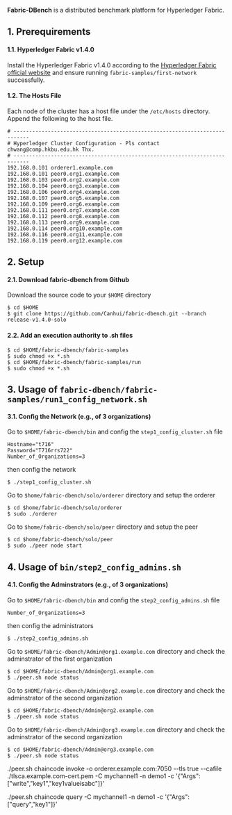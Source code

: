 **Fabric-DBench** is a distributed benchmark platform for Hyperledger Fabric.



## 1. Prerequirements

#### 1.1. Hyperledger Fabric v1.4.0

Install the Hyperledger Fabric v1.4.0 according to the [Hyperledger Fabric official website](https://github.com/hyperledger/fabric) and ensure running `fabric-samples/first-network` successfully.



#### 1.2. The Hosts File

Each node of the cluster has a host file under the `/etc/hosts` directory. Append the following to the host file.

```shell
# ---------------------------------------------------------------------------
# Hyperledger Cluster Configuration - Pls contact chwang@comp.hkbu.edu.hk Thx.
# ---------------------------------------------------------------------------
192.168.0.101 orderer1.example.com
192.168.0.101 peer0.org1.example.com
192.168.0.103 peer0.org2.example.com
192.168.0.104 peer0.org3.example.com
192.168.0.106 peer0.org4.example.com
192.168.0.107 peer0.org5.example.com
192.168.0.109 peer0.org6.example.com
192.168.0.111 peer0.org7.example.com
192.168.0.112 peer0.org8.example.com
192.168.0.113 peer0.org9.example.com
192.168.0.114 peer0.org10.example.com
192.168.0.116 peer0.org11.example.com
192.168.0.119 peer0.org12.example.com
```


## 2. Setup

#### 2.1. Download fabric-dbench from Github

Download the source code to your `$HOME` directory

```shell
$ cd $HOME
$ git clone https://github.com/Canhui/fabric-dbench.git --branch release-v1.4.0-solo
```


#### 2.2. Add an execution authority to .sh files

```shell
$ cd $HOME/fabric-dbench/fabric-samples
$ sudo chmod +x *.sh
$ cd $HOME/fabric-dbench/fabric-samples/run
$ sudo chmod +x *.sh
```




## 3. Usage of `fabric-dbench/fabric-samples/run1_config_network.sh`


#### 3.1. Config the Network (e.g., of 3 organizations)

Go to `$HOME/fabric-dbench/bin` and config the `step1_config_cluster.sh` file
```shell
Hostname="t716"
Password="T716rrs722"
Number_of_Organizations=3
```



then config the network
```shell
$ ./step1_config_cluster.sh
```

Go to `$home/fabric-dbench/solo/orderer` directory and setup the orderer
```shell
$ cd $home/fabric-dbench/solo/orderer
$ sudo ./orderer
```

Go to `$home/fabric-dbench/solo/peer` directory and setup the peer
```shell
$ cd $home/fabric-dbench/solo/peer
$ sudo ./peer node start
```

## 4. Usage of `bin/step2_config_admins.sh`

#### 4.1. Config the Adminstrators (e.g., of 3 organizations)

Go to `$HOME/fabric-dbench/bin` and config the `step2_config_admins.sh` file
```shell
Number_of_Organizations=3
```

then config the administrators 
```shell
$ ./step2_config_admins.sh
```

Go to `$HOME/fabric-dbench/Admin@org1.example.com` directory and check the adminstrator of the first organization
```shell
$ cd $HOME/fabric-dbench/Admin@org1.example.com
$ ./peer.sh node status
```

Go to `$HOME/fabric-dbench/Admin@org2.example.com` directory and check the adminstrator of the second organization
```shell
$ cd $HOME/fabric-dbench/Admin@org2.example.com
$ ./peer.sh node status
```

Go to `$HOME/fabric-dbench/Admin@org3.example.com` directory and check the adminstrator of the second organization
```shell
$ cd $HOME/fabric-dbench/Admin@org3.example.com
$ ./peer.sh node status
```







<!-- ## 3. Usage of `step2_config_admins.sh`

#### 3.1. Config Admins (e.g., of 3 organizations)

Config the `step2_config_admins.sh` file
```shell
Number_of_Organizations=3
```

Config the admins
```shell
./step2_config_admins.sh
```

Check the admins
```shell
cd fabric-dbench/Admin@org1.example.com
./peer.sh node status
```

Clean the configuration files
```shell
./step2_cleanup.sh
``` -->



./peer.sh chaincode invoke -o orderer.example.com:7050  --tls true --cafile ./tlsca.example.com-cert.pem -C mychannel1 -n demo1 -c '{"Args":["write","key1","key1valueisabc"]}'

./peer.sh chaincode query -C mychannel1 -n demo1 -c '{"Args":["query","key1"]}'

